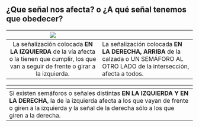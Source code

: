 ## **¿Que señal nos afecta? o ¿A qué señal tenemos que obedecer?**



|    ![](C:\Users\Usuario\OneDrive\Escritorio\imagen1.jpg)     | ![]()                                                        |
| :----------------------------------------------------------: | ------------------------------------------------------------ |
| La señalización colocada **EN LA IZQUIERDA** de la vía afecta o la tienen que cumplir, los que van a seguir de frente o girar a la izquierda. | La señalización colocada **EN LA DERECHA, ARRIBA** de la calzada o UN SEMÁFORO AL OTRO LADO de la intersección, afecta a todos. |

| ![]()                                                        |
| :----------------------------------------------------------- |
| Si existen semáforos o señales distintas **EN LA IZQUIERDA Y EN LA DERECHA**, la de la izquierda afecta a los que vayan de frente o giren a la izquierda y la señal de la derecha sólo a los que giren a la derecha. |

